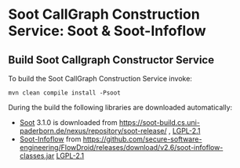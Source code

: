 # Soot CallGraph Construction Service: Soot & Soot-Infoflow 

## Build Soot Callgraph Constructor Service
To build the Soot CallGraph Construction Service invoke:

 
    mvn clean compile install -Psoot


During the build the following libraries are downloaded automatically:
 - [Soot](https://github.com/Sable/soot) 3.1.0 is downloaded from <https://soot-build.cs.uni-paderborn.de/nexus/repository/soot-release/> , [LGPL-2.1](https://github.com/Sable/soot/blob/develop/LICENSE.txt)
 - [Soot-Infoflow](https://github.com/secure-software-engineering/FlowDroid/tree/master/soot-infoflow) from <https://github.com/secure-software-engineering/FlowDroid/releases/download/v2.6/soot-infoflow-classes.jar> [LGPL-2.1](https://github.com/secure-software-engineering/FlowDroid/blob/master/soot-infoflow/license.txt)



